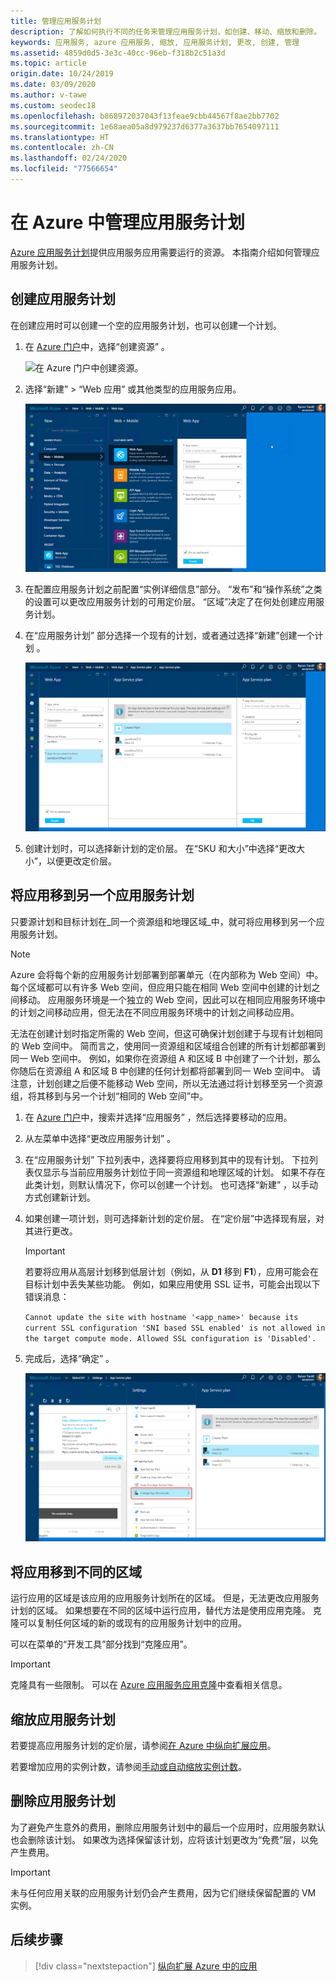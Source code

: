 ```yaml
---
title: 管理应用服务计划
description: 了解如何执行不同的任务来管理应用服务计划，如创建、移动、缩放和删除。
keywords: 应用服务, azure 应用服务, 缩放, 应用服务计划, 更改, 创建, 管理
ms.assetid: 4859d0d5-3e3c-40cc-96eb-f318b2c51a3d
ms.topic: article
origin.date: 10/24/2019
ms.date: 03/09/2020
ms.author: v-tawe
ms.custom: seodec18
ms.openlocfilehash: b868972037043f13feae9cbb44567f8ae2bb7702
ms.sourcegitcommit: 1e68aea05a8d979237d6377a3637bb7654097111
ms.translationtype: HT
ms.contentlocale: zh-CN
ms.lasthandoff: 02/24/2020
ms.locfileid: "77566654"
---
```

# <a name="manage-an-app-service-plan-in-azure"></a>在 Azure 中管理应用服务计划

[Azure 应用服务计划](overview-hosting-plans.md)提供应用服务应用需要运行的资源。 本指南介绍如何管理应用服务计划。

## <a name="create-an-app-service-plan"></a>创建应用服务计划

<!-- > [!TIP] -->
<!-- > If you have an App Service Environment, see [Create an App Service plan in an App Service Environment](environment/app-service-web-how-to-create-a-web-app-in-an-ase.md#createplan). -->

在创建应用时可以创建一个空的应用服务计划，也可以创建一个计划。

1. 在 [Azure 门户](https://portal.azure.cn)中，选择“创建资源”  。

   ![在 Azure 门户中创建资源。][createResource] 

1. 选择“新建”   > “Web 应用”  或其他类型的应用服务应用。

   ![在 Azure 门户中创建应用。][createWebApp] 

2. 在配置应用服务计划之前配置“实例详细信息”部分。  “发布”和“操作系统”之类的设置可以更改应用服务计划的可用定价层。   “区域”决定了在何处创建应用服务计划。  
   
3. 在“应用服务计划”  部分选择一个现有的计划，或者通过选择“新建”创建一个计划  。

   ![创建应用服务计划。][createASP] 

4. 创建计划时，可以选择新计划的定价层。 在“SKU 和大小”中选择“更改大小”，以便更改定价层。   

<a name="move"></a>

## <a name="move-an-app-to-another-app-service-plan"></a>将应用移到另一个应用服务计划

只要源计划和目标计划在_同一个资源组和地理区域_中，就可将应用移到另一个应用服务计划。

> [!NOTE]
> Azure 会将每个新的应用服务计划部署到部署单元（在内部称为 Web 空间）中。 每个区域都可以有许多 Web 空间，但应用只能在相同 Web 空间中创建的计划之间移动。 应用服务环境是一个独立的 Web 空间，因此可以在相同应用服务环境中的计划之间移动应用，但无法在不同应用服务环境中的计划之间移动应用。
>
> 无法在创建计划时指定所需的 Web 空间，但这可确保计划创建于与现有计划相同的 Web 空间中。 简而言之，使用同一资源组和区域组合创建的所有计划都部署到同一 Web 空间中。 例如，如果你在资源组 A 和区域 B 中创建了一个计划，那么你随后在资源组 A 和区域 B 中创建的任何计划都将部署到同一 Web 空间中。 请注意，计划创建之后便不能移动 Web 空间，所以无法通过将计划移至另一个资源组，将其移到与另一个计划“相同的 Web 空间”中。
> 

1. 在 [Azure 门户](https://portal.azure.cn)中，搜索并选择“应用服务”  ，然后选择要移动的应用。

2. 从左菜单中选择“更改应用服务计划”  。

3. 在“应用服务计划”  下拉列表中，选择要将应用移到其中的现有计划。 下拉列表仅显示与当前应用服务计划位于同一资源组和地理区域的计划。 如果不存在此类计划，则默认情况下，你可以创建一个计划。 也可选择“新建”  ，以手动方式创建新计划。

4. 如果创建一项计划，则可选择新计划的定价层。 在“定价层”中选择现有层，对其进行更改。  
   
   > [!IMPORTANT]
   > 若要将应用从高层计划移到低层计划（例如，从 **D1** 移到 **F1**），应用可能会在目标计划中丢失某些功能。 例如，如果应用使用 SSL 证书，可能会出现以下错误消息：
   >
   > `Cannot update the site with hostname '<app_name>' because its current SSL configuration 'SNI based SSL enabled' is not allowed in the target compute mode. Allowed SSL configuration is 'Disabled'.`

5. 完成后，选择“确定”  。
   
   ![应用服务计划选择器。][change] 

## <a name="move-an-app-to-a-different-region"></a>将应用移到不同的区域

运行应用的区域是该应用的应用服务计划所在的区域。 但是，无法更改应用服务计划的区域。 如果想要在不同的区域中运行应用，替代方法是使用应用克隆。 克隆可以复制任何区域的新的或现有的应用服务计划中的应用。

可以在菜单的“开发工具”部分找到“克隆应用”。  

> [!IMPORTANT]
> 克隆具有一些限制。 可以在 [Azure 应用服务应用克隆](app-service-web-app-cloning.md)中查看相关信息。

## <a name="scale-an-app-service-plan"></a>缩放应用服务计划

若要提高应用服务计划的定价层，请参阅[在 Azure 中纵向扩展应用](manage-scale-up.md)。

若要增加应用的实例计数，请参阅[手动或自动缩放实例计数](../monitoring-and-diagnostics/insights-how-to-scale.md)。

<a name="delete"></a>

## <a name="delete-an-app-service-plan"></a>删除应用服务计划

为了避免产生意外的费用，删除应用服务计划中的最后一个应用时，应用服务默认也会删除该计划。 如果改为选择保留该计划，应将该计划更改为“免费”层，以免产生费用。 

> [!IMPORTANT]
> 未与任何应用关联的应用服务计划仍会产生费用，因为它们继续保留配置的 VM 实例。

## <a name="next-steps"></a>后续步骤

> [!div class="nextstepaction"]
> [纵向扩展 Azure 中的应用](manage-scale-up.md)

[change]: ./media/azure-web-sites-web-hosting-plans-in-depth-overview/change-appserviceplan.png
[createASP]: ./media/azure-web-sites-web-hosting-plans-in-depth-overview/create-appserviceplan.png
[createWebApp]: ./media/azure-web-sites-web-hosting-plans-in-depth-overview/create-web-app.png
[createResource]: ./media/azure-web-sites-web-hosting-plans-in-depth-overview/create-a-resource.png
